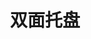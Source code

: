 ---
title: "双面托盘"
image : "images/products/pallet.jpg"
bg_image: "images/feature-bg.jpg"
product_categories: ["网格托盘"]
type: "products"
products:
  enable: true
  items:
    - name: "轻型周转托盘"
      specs: "尺寸: 1200×800×150mm | 载重: 800kg"
      image: "images/products/pallet.jpg" 
    - name: "轻型周转托盘"
      specs: "尺寸: 1200×800×150mm | 载重: 800kg"
      image: "images/products/pallet.jpg" 
    - name: "轻型周转托盘"
      specs: "尺寸: 1200×800×150mm | 载重: 800kg"
      image: "images/products/pallet.jpg" 
    - name: "轻型周转托盘"
      specs: "尺寸: 1200×800×150mm | 载重: 800kg"
      image: "images/products/pallet.jpg" 
    - name: "轻型周转托盘"
      specs: "尺寸: 1200×800×150mm | 载重: 800kg"
      image: "images/products/pallet.jpg" 
    - name: "轻型周转托盘"
      specs: "尺寸: 1200×800×150mm | 载重: 800kg"
      image: "images/products/pallet.jpg" 
    - name: "轻型周转托盘"
      specs: "尺寸: 1200×800×150mm | 载重: 800kg"
      image: "images/products/pallet.jpg" 
    - name: "轻型周转托盘"
      specs: "尺寸: 1200×800×150mm | 载重: 800kg"
      image: "images/products/pallet.jpg" 
---